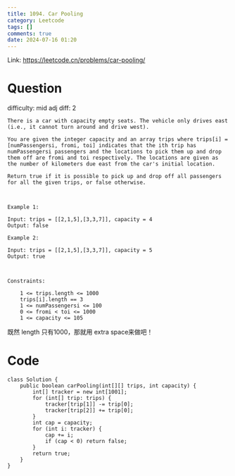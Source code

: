```yaml
---
title: 1094. Car Pooling
category: Leetcode
tags: []
comments: true
date: 2024-07-16 01:20
---
```




Link: https://leetcode.cn/problems/car-pooling/

# Question

difficulty: mid
adj diff: 2

    There is a car with capacity empty seats. The vehicle only drives east (i.e., it cannot turn around and drive west).
    
    You are given the integer capacity and an array trips where trips[i] = [numPassengersi, fromi, toi] indicates that the ith trip has numPassengersi passengers and the locations to pick them up and drop them off are fromi and toi respectively. The locations are given as the number of kilometers due east from the car's initial location.
    
    Return true if it is possible to pick up and drop off all passengers for all the given trips, or false otherwise.
    
     
    
    Example 1:
    
    Input: trips = [[2,1,5],[3,3,7]], capacity = 4
    Output: false
    
    Example 2:
    
    Input: trips = [[2,1,5],[3,3,7]], capacity = 5
    Output: true
    
     
    
    Constraints:
    
        1 <= trips.length <= 1000
        trips[i].length == 3
        1 <= numPassengersi <= 100
        0 <= fromi < toi <= 1000
        1 <= capacity <= 105

既然 length 只有1000，那就用 extra space来做吧！

# Code

    class Solution {
        public boolean carPooling(int[][] trips, int capacity) {
            int[] tracker = new int[1001];
            for (int[] trip: trips) {
                tracker[trip[1]] -= trip[0];
                tracker[trip[2]] += trip[0];
            }
            int cap = capacity;
            for (int i: tracker) {
                cap += i;
                if (cap < 0) return false;
            }
            return true;
        }
    }

